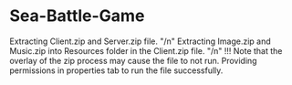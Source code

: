 # Sea-Battle-Game
Extracting Client.zip and Server.zip file. "/n"
Extracting Image.zip and Music.zip into Resources folder in the Client.zip file. "/n"
!!! Note that the overlay of the zip process may cause the file to not run. Providing permissions in properties tab to run the file successfully.

